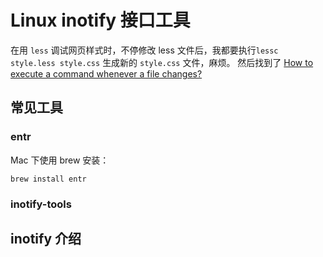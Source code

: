 <!---
@title Linux inotify 接口工具
@category 开发手册
-->
# Linux inotify 接口工具

在用 `less` 调试网页样式时，不停修改 less 文件后，我都要执行`lessc style.less style.css` 生成新的 `style.css` 文件，麻烦。
然后找到了 [How to execute a command whenever a file changes?](https://superuser.com/questions/181517/how-to-execute-a-command-whenever-a-file-changes)

## 常见工具

### entr

Mac 下使用 brew 安装：
```
brew install entr
```
### inotify-tools


## inotify 介绍

